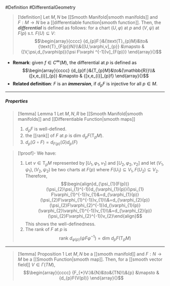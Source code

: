 #Definition #DifferentialGeometry 

> [!definition]
> Let $M,N$ be [[Smooth Manifold|smooth manifolds]] and $F:M\to N$ be a [[differentiable function|smooth function]]. Then, the ***differential*** is defined as follows: for a chart $(U,\varphi)$ at $p$ and $(V,\psi)$ at $F(p)$ s.t. $F(U)\subseteq V$: $$\begin{array}{cccc} {d_{p}F:}&{\text{T}_{p}M}&\to&{\text{T}_{F(p)}N}\\&{[U,\varphi,v]_{p}} &\mapsto & {[V,\psi,d_{\varphi(p)}(\psi F\varphi ^{-1})v]_{F(p)}} \end{array}{}$$
- **Remark**: given $f\in C^\infty(M)$, the differential at $p$ is defined as $$\begin{array}{cccc} {d_{p}f:}&{T_{p}M}&\to&{\mathbb{R}}\\&{[x,e_{i}]_{p}} &\mapsto & {[x,e_{i}]_{p}f} \end{array}{}$$
- **Related definition**: $F$ is an ***immersion***, if $d_{p}F$ is injective for all $p\in M$.
---
##### Properties
> [!lemma] Lemma 1
> Let $M,N,R$ be [[Smooth Manifold|smooth manifolds]] and [[Differentiable Function|smooth maps]] 
> 1. $d_{p}F$ is well-defined.
> 2. the [[rank]] of $F$ at $p$ is $\text{dim }d_{p}F(\text{T}_{p}M)$.
> 3. $d_{p}(G\circ F)=d_{F(p)}(G)d_{p}(F)$

> [!proof]-
> We have:
> 1. Let $v\in \text{T}_{p}M$ represented by $[U_{1},\varphi_{1},v_{1}]$ and $[U_{2},\varphi_{2},v_{2}]$ and let $(V_{1},\psi_{1}),(V_{2},\psi_{2})$ be two charts at $F(p)$ where $F(U_{1})\subseteq V_{1},F(U_{2})\subseteq V_{2}$. Therefore, $$\begin{align}d_{\psi_{1}(F(p))}(\psi_{2}\psi_{1}^{-1})d_{\varphi_{1}(p)}(\psi_{1} F\varphi_{1}^{-1})v_{1}&=d_{\varphi_{1}(p)}(\psi_{2}F\varphi_{1}^{-1})v_{1}\\&=d_{\varphi_{2}(p)}(\psi_{2}F\varphi_{2}^{-1})d_{\varphi_{1}(p)}(\varphi_{2}\varphi_{1}^{-1})v_{1}\\&=d_{\varphi_{2}(p)}(\psi_{2}F\varphi_{2}^{-1})v_{2}\end{align}$$This shows the well-definedness.
> 2. The rank of $F$ at $p$ is $$\text{rank }d_{\varphi(p)}(\psi F\varphi ^{-1})=\text{dim }d_{p}F(\text{T}_{p}M)$$
---


> [!lemma] Proposition 1
> Let $M,N$ be a [[smooth manifold]] and $F:N\to M$ be a [[Smooth Function|smooth map]]. Then, for a [[smooth vector field]] $V\in \Gamma(TM)$, $$\begin{array}{cccc} {F_{*}V:}&{N}&\to&{TN}\\&{p} &\mapsto & {d_{p}F(V(p))} \end{array}{}$$
